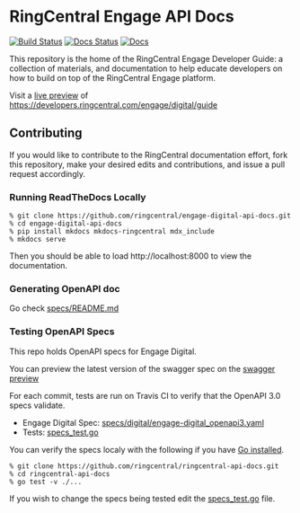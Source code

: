 # RingCentral Engage API Docs

[![Build Status][specs-status-svg]][specs-status-url]
[![Docs Status][docs-status-svg]][docs-status-url]
[![Docs][docs-svg]][docs-url]

This repository is the home of the RingCentral Engage Developer Guide: a collection of materials, and documentation to help educate developers on how to build on top of the RingCentral Engage platform.

Visit a [live preview][docs-url] of https://developers.ringcentral.com/engage/digital/guide

## Contributing

If you would like to contribute to the RingCentral documentation effort, fork this repository, make your desired edits and contributions, and issue a pull request accordingly.

### Running ReadTheDocs Locally

```
% git clone https://github.com/ringcentral/engage-digital-api-docs.git
% cd engage-digital-api-docs
% pip install mkdocs mkdocs-ringcentral mdx_include
% mkdocs serve
```

Then you should be able to load http://localhost:8000 to view the documentation.

### Generating OpenAPI doc

Go check [specs/README.md](specs/README.md)

### Testing OpenAPI Specs

This repo holds OpenAPI specs for Engage Digital.

You can preview the latest version of the swagger spec on the [swagger preview][swagger-preview]

For each commit, tests are run on Travis CI to verify that the OpenAPI 3.0 specs validate.

* Engage Digital Spec: [specs/digital/engage-digital_openapi3.yaml](specs/engage-digital_openapi3.yaml)
* Tests: [specs_test.go](specs_test.go)

You can verify the specs localy with the following if you have [Go installed](https://golang.org/).

```
% git clone https://github.com/ringcentral/ringcentral-api-docs.git
% cd ringcentral-api-docs
% go test -v ./...
```

If you wish to change the specs being tested edit the [specs_test.go](specs_test.go) file.

 [specs-status-svg]: https://github.com/ringcentral/engage-digital-api-docs/workflows/spec%20build/badge.svg?branch=master
 [specs-status-url]: https://github.com/ringcentral/engage-digital-api-docs/actions
 [docs-status-svg]: https://readthedocs.org/projects/engage-digital-api-docs/badge/?version=latest
 [docs-status-url]: https://readthedocs.org/projects/engage-digital-api-docs/builds/
 [docs-svg]: https://img.shields.io/badge/docs-readthedocs-blue.svg
 [docs-url]: https://engage-digital-api-docs.readthedocs.io/en/latest/
 [swagger-preview]: https://ringcentral.github.io/engage-digital-api-docs/digital/
